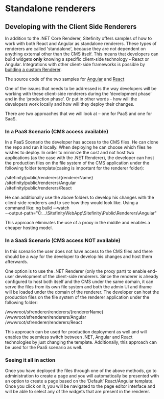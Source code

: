 # Standalone renderers

## Developing with the Client Side Renderers 

In addition to the .NET Core Renderer, Sitefinity offers samples of how to work with both React and Angular as standalone renderers. These types of renderers are called 'standalone', because they are not dependent on anything external other than the CMS itself. This means that developers can build widgets **only** knowing a specific client-side technology - React or Angular. Integrations with other client-side frameworks is possible by [building a custom Renderer](./CustomRenderers.md).

The source code of the two samples for [Angular](https://github.com/Sitefinity/angular-standalone-renderer) and [React](https://github.com/Sitefinity/react-standalone-renderer)

One of the issues that needs to be addressed is the way developers will be working with these client-side renderers during the ‘development phase’ and in the ‘production phase’. Or put in other words - how will the developers work locally and how will they deploy their changes.

There are two approaches that we will look at – one for PaaS and one for SaaS.  

### In а PaaS Scenario (CMS access available)

In a PaaS Scenario the developer has access to the CMS files. He can clone the repo and run it locally. When deploying he can choose which files he wishes to deploy. In order to minimize the cost and not host two applications (as the case with the .NET Renderer), the developer can host the production files on the file system of the CMS application under the following folder template(casing is important for the renderer folder):

/sitefinity/public/renderers/{rendererName} 
/sitefinity/public/renderers/Angular  
/sitefinity/public/renderers/React 

He can additionally use the above folders to develop his changes with the client-side renderers and to see how they would look like. Using a command like: 
ng build --watch  
--output-path="C:\...\SitefinityWebApp\Sitefinity\Public\Renderers\Angular" 

This approach eliminates the use of a proxy in the middle and enables a cheaper hosting model.  

### In а SaaS Scenario (CMS access NOT available)

In this scenario the user does not have access to the CMS files and there should be a way for the developer to develop his changes and host them afterwards.

One option is to use the .NET Renderer (only the proxy part) to enable end-user development of the client-side renderers. Since the renderer is already configured to host both itself and the CMS under the same domain, it can serve the files from its own file system and both the admin UI and iframe will be loaded under the domain of the renderer. The developer can host the production files on the file system of the renderer application under the following folder: 

/wwwroot/sfrenderer/renderers/{rendererName} 
/wwwroot/sfrenderer/renderers/Angular 
/wwwroot/sfrenderer/renderers/React 
 
This approach can be used for production deployment as well and will enables the seemless switch between .NET, Angular and React technologies by just changing the template. Additionally, this approach can be used for the PaaS scenario as well.

### Seeing it all in action

Once you have deployed the files through one of the above methods, go to administration to create a page and you will automatically be presented with an option to create a page based on the ‘Default’ React/Angular template. Once you click on it, you will be navigated to the page editor interface and will be able to select any of the widgets that are present in the renderer.